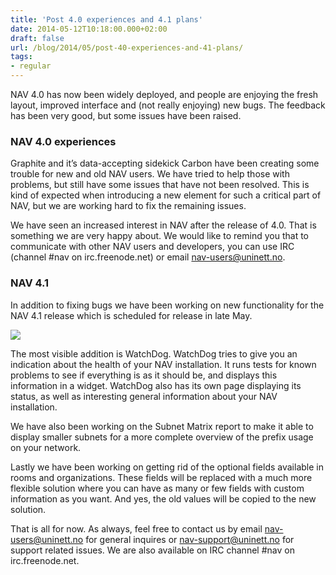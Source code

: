 ```yaml
---
title: 'Post 4.0 experiences and 4.1 plans'
date: 2014-05-12T10:18:00.000+02:00
draft: false
url: /blog/2014/05/post-40-experiences-and-41-plans/
tags: 
- regular
---
```


NAV 4.0 has now been widely deployed, and people are enjoying the fresh layout, improved interface and (not really enjoying) new bugs. The feedback has been very good, but some issues have been raised.

### NAV 4.0 experiences

Graphite and it’s data-accepting sidekick Carbon have been creating some trouble for new and old NAV users. We have tried to help those with problems, but still have some issues that have not been resolved. This is kind of expected when introducing a new element for such a critical part of NAV, but we are working hard to fix the remaining issues.

We have seen an increased interest in NAV after the release of 4.0. That is something we are very happy about. We would like to remind you that to communicate with other NAV users and developers, you can use IRC (channel #nav on irc.freenode.net) or email [nav-users@uninett.no](mailto:nav-users@uninett.no).

### NAV 4.1

In addition to fixing bugs we have been working on new functionality for the NAV 4.1 release which is scheduled for release in late May.

![](http://55.media.tumblr.com/ecb0fb3a9329abcb4438fd73965e6e99/tumblr_inline_n5gve1paYr1sww2qo.png)

The most visible addition is WatchDog. WatchDog tries to give you an indication about the health of your NAV installation. It runs tests for known problems to see if everything is as it should be, and displays this information in a widget. WatchDog also has its own page displaying its status, as well as interesting general information about your NAV installation.

We have also been working on the Subnet Matrix report to make it able to display smaller subnets for a more complete overview of the prefix usage on your network.

Lastly we have been working on getting rid of the optional fields available in rooms and organizations. These fields will be replaced with a much more flexible solution where you can have as many or few fields with custom information as you want. And yes, the old values will be copied to the new solution.

That is all for now. As always, feel free to contact us by email [nav-users@uninett.no](mailto:nav-users@uninett.no) for general inquires or [nav-support@uninett.no](mailto:nav-support@uninett.no) for support related issues. We are also available on IRC channel #nav on irc.freenode.net.